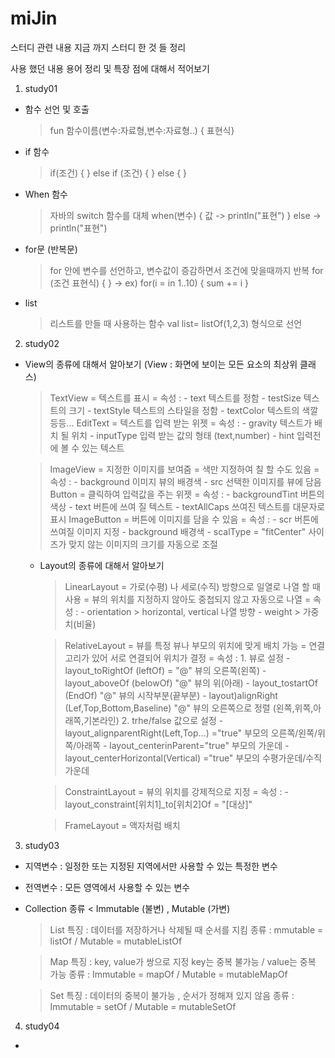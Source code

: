 # miJin
스터디 관련 내용
지금 까지 스터디 한 것 들 정리 

사용 했던 내용 용어 정리 및 특장 점에 대해서 적어보기

1. study01  
  - 함수 선언 및 호출
     > fun 함수이름(변수:자료형,변수:자료형..) { 표현식}
  - if 함수
     > if(조건) { }
       else if (조건) { }
       else { } 
     
  -  When 함수
     > 자바의 switch 함수를 대체
     > when(변수) {
       값 -> println("표현") } 
       else -> println("표현")
  -  for문 (반복문)
     > for 안에 변수를 선언하고, 변수값이 증감하면서 조건에 맞을때까지 반복
     > for (조건 표현식) {  } -> ex) for(i = in 1..10) { sum += i }
  -  list
     > 리스트를 만들 때 사용하는 함수
     > val list= listOf(1,2,3) 형식으로 선언



2. study02
  - View의 종류에 대해서 알아보기 (View : 화면에 보이는 모든 요소의 최상위 클래스) 
     > TextView
        = 텍스트를 표시
        = 속성 : - text 텍스트를 정함
                 - testSize 텍스트의 크기
                 - textStyle 텍스트의 스타일을 정함
                 - textColor 텍스트의 색깔 등등...
     > EditText
        = 텍스트를 입력 받는 위젯
        = 속성 : - gravity 텍스트가 배치 될 위치
                 - inputType 입력 받는 값의 형태 (text,number)
                 - hint 입력전에 볼 수 있는 텍스트
              
     > ImageView
        = 지정한 이미지를 보여줌
        = 색만 지정하여 칠 할 수도 있음
        = 속성 : - background 이미지 뷰의 배경색
                 - src 선택한 이미지를 뷰에 담음
     > Button
        = 클릭하여 입력값을 주는 위젯
        = 속성 : - backgroundTint 버튼의 색상
                 - text 버튼에 쓰여 질 텍스트
                 - textAllCaps 쓰여진 텍스트를 대문자로 표시
     > ImageButton
        = 버튼에 이미지를 담을 수 있음
        = 속성 : - scr 버튼에 쓰여질 이미지 지정
                 -  background 배경색
                 -  scalType = "fitCenter" 사이즈가 맞지 않는 이미지의 크기를 자동으로 조절

    - Layout의 종류에 대해서 알아보기
      >LinearLayout
        = 가로(수평) 나 세로(수직) 방향으로 일열로 나열 할 때 사용
        = 뷰의 위치를 지정하지 않아도 중첩되지 않고 자동으로 나열
        = 속성 : - orientation > horizontal, vertical 나열 방향
                 - weight > 가중치(비율)
      
      >RelativeLayout
        = 뷰를 특정 뷰나 부모의 위치에 맞게 배치 가능
        = 연결고리가 있어 서로 연결되어 위치가 결정
        = 속성 : 1. 뷰로 설정 
                    - layout_toRightOf (leftOf) = "@" 뷰의 오른쪽(왼쪽)
                    - layout_aboveOf (belowOf)  "@" 뷰의 위(아래)
                    - layout_tostartOf (EndOf)  "@" 뷰의 시작부분(끝부분)
                    - layout)alignRight (Lef,Top,Bottom,Baseline) "@" 뷰의 오른쪽으로 정렬
                                                                      (왼쪽,위쪽,아래쪽,기본라인)
                2. trhe/false 값으로 설정
                    - layout_alignparentRight(Left,Top...) ="true" 부모의 오른쪽/왼쪽/위쪽/아래쪽
                    - layout_centerinParent="true" 부모의 가운데
                    - layout_centerHorizontal(Vertical) ="true" 부모의 수평가운데/수직가운데
      
      >ConstraintLayout
        = 뷰의 위치를 강제적으로 지정
        = 속성 : - layout_constraint[위치1]_to[위치2]Of = "[대상]"
  
      >FrameLayout
        = 액자처럼 배치 
        
        
        
3. study03
  - 지역변수 : 일정한 또는 지정된 지역에서만 사용할 수 있는 특정한 변수
  
  - 전역변수 : 모든 영역에서 사용할 수 있는 변수
  
  - Collection 종류 < Immutable (불변) , Mutable (가변)
      > List 특징 : 데이터를 저장하거나 삭제될 때 순서를 지킴 
             종류 : mmutable = listOf / Mutable = mutableListOf
     
      > Map 특징 : key, value가 쌍으로 지정 key는 중복 불가능 / value는 중복 가능
            종류 : Immutable = mapOf / Mutable = mutableMapOf
     
      > Set 특징 : 데이터의 중복이 불가능 , 순서가 정해져 있지 않음
            종류 : Immutable = setOf / Mutable = mutableSetOf
            
            
4. study04
  -
